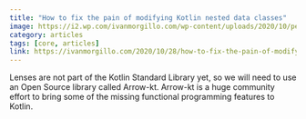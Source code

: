 ```yaml
---
title: "How to fix the pain of modifying Kotlin nested data classes"
image: https://i2.wp.com/ivanmorgillo.com/wp-content/uploads/2020/10/pexels-photo-712786.jpeg
category: articles
tags: [core, articles]
link: https://ivanmorgillo.com/2020/10/28/how-to-fix-the-pain-of-modifying-kotlin-nested-data-classes/
---
```


Lenses are not part of the Kotlin Standard Library yet, so we will need to use an Open Source library called Arrow-kt. Arrow-kt is a huge community effort to bring some of the missing functional programming features to Kotlin.

